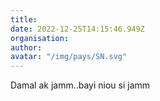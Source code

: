 ```yaml
---
title: 
date: 2022-12-25T14:15:46.949Z
organisation: 
author: 
avatar: "/img/pays/SN.svg"
---
```


Damal ak jamm..bayi niou si jamm